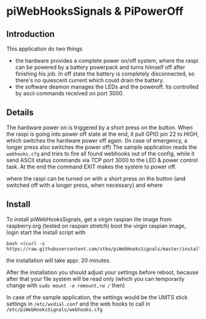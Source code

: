 # piWebHooksSignals & PiPowerOff
## Introduction

This application do two things
- the hardware provides a complete power on/off system, where the raspi can be powered by a battery powerpack and turns himself off after finishing his job. In off state the battery is completely disconnected, so there's no quiescent current which could drain the battery.
 - the software deamon  manages the LEDs and the poweroff. Its controlled by ascii commands received on port 3000.

## Details
The hardware power on is triggered by a short press on the button. When the raspi is going into power off state at the end, it pull GPIO pin 22 to HIGH, which switches the hardware power off again. (In case of emergency, a longer press also switches the power off)
The sample application reads the `webhooks.cfg` and tries to fire all found webhooks out of the config, while it send ASCII status commands via TCP port 3000 to the LED & power control task. At the end the command EXIT makes the system to power off.


 where the raspi can be turned on with a short press on the button (and switched off with a longer press, when necessary) and where 

## Install

To install piWebHooksSignals, get a virgin raspian lite image from raspberry.org (tested on raspian stretch)
boot the virgin raspian image, login
start the install script with

    bash <(curl -s https://raw.githubusercontent.com/stko/piWebHooksSignals/master/install.sh)

the installation will take appr. 20 minutes.

After the installation you should adjust your settings before reboot, because after that your file system will be read only (which you can temporarily change with `sudo mount -o remount,rw /` then)

In case of the sample application, the settings would be the UMTS stick settings in `/etc/wvdial.conf` and the web hooks to call in `/etc/piWebHooksSignals/webhooks.cfg`

